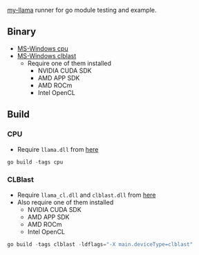 [my-llama](https://github.com/edp1096/my-llama) runner for go module testing and example.

## Binary
* [MS-Windows cpu](https://github.com/edp1096/my-llama/releases/download/v0.1.15/my-llama_cpu.zip)
* [MS-Windows clblast](https://github.com/edp1096/my-llama/releases/download/v0.1.15/my-llama_cl.zip)
    * Require one of them installed
        * NVIDIA CUDA SDK
        * AMD APP SDK
        * AMD ROCm
        * Intel OpenCL


## Build

### CPU
* Require `llama.dll` from [here](https://github.com/edp1096/my-llama/releases)
```powershell
go build -tags cpu
```

### CLBlast
* Require `llama_cl.dll` and `clblast.dll` from [here](https://github.com/edp1096/my-llama/releases)
* Also require one of them installed
    * NVIDIA CUDA SDK
    * AMD APP SDK
    * AMD ROCm
    * Intel OpenCL
```powershell
go build -tags clblast -ldflags="-X main.deviceType=clblast"
```
